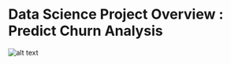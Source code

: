# Data Science Project Overview : Predict Churn Analysis

![alt text](https://github.com/desynoerhayati/ds_predict_churn/Churn_Client.PNG)
